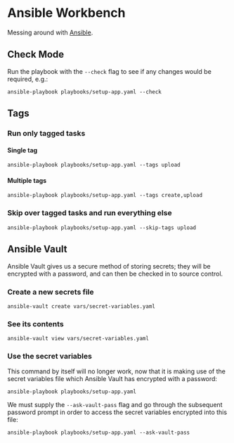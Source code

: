 # Ansible Workbench

Messing around with [Ansible](https://www.ansible.com).

## Check Mode

Run the playbook with the `--check` flag to see if any changes would be required, e.g.:

```shell
ansible-playbook playbooks/setup-app.yaml --check
```

## Tags

### Run only tagged tasks

#### Single tag

```shell
ansible-playbook playbooks/setup-app.yaml --tags upload
```

#### Multiple tags

```shell
ansible-playbook playbooks/setup-app.yaml --tags create,upload
```

### Skip over tagged tasks and run everything else

```shell
ansible-playbook playbooks/setup-app.yaml --skip-tags upload
```

## Ansible Vault

Ansible Vault gives us a secure method of storing secrets; they will be encrypted with a password, and can then be
checked in to source control.

### Create a new secrets file

```shell
ansible-vault create vars/secret-variables.yaml
```

### See its contents

```shell
ansible-vault view vars/secret-variables.yaml
```

### Use the secret variables

This command by itself will no longer work, now that it is making use of the secret variables file which Ansible Vault
has encrypted with a password:

```shell
ansible-playbook playbooks/setup-app.yaml
```

We must supply the `--ask-vault-pass` flag and go through the subsequent password prompt in order to access the secret
variables encrypted into this file:

```shell
ansible-playbook playbooks/setup-app.yaml --ask-vault-pass
```
